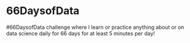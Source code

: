 # 66DaysofData
#66DaysofData challenge where I learn or practice anything about or on data science daily for 66 days for at least 5 minutes per day!
